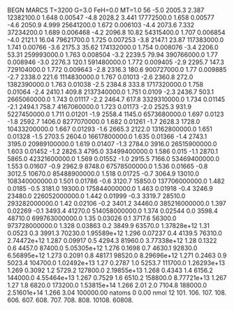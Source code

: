 BEGN
MARCS T=3200 G=3.0 FeH=0.0 MT=1.0
                  56
-5.0 2005.3 2.387 12382100.0 1.648 0.00547 
-4.8 2028.2 3.441 17772500.0 1.658 0.00577 
-4.6 2050.9 4.999 25641200.0 1.672 0.006103 
-4.4 2073.6 7.332 37234200.0 1.689 0.006468 
-4.2 2096.8 10.82 54315400.0 1.707 0.006854 
-4.0 2121.1 16.04 79621700.0 1.725 0.007253 
-3.8 2147.1 23.87 117383000.0 1.741 0.00766 
-3.6 2175.3 35.62 174132000.0 1.754 0.008076 
-3.4 2206.0 53.31 259993000.0 1.763 0.008504 
-3.2 2239.5 79.94 390766000.0 1.77 0.008946 
-3.0 2276.3 120.1 591480000.0 1.772 0.009405 
-2.9 2295.7 147.3 729104000.0 1.772 0.009643 
-2.8 2316.3 180.6 900727000.0 1.77 0.009885 
-2.7 2338.0 221.6 1114830000.0 1.767 0.01013 
-2.6 2360.8 272.0 1382390000.0 1.763 0.01038 
-2.5 2384.8 333.8 1717320000.0 1.758 0.01064 
-2.4 2410.1 409.8 2137340000.0 1.751 0.0109 
-2.3 2436.7 503.1 2665060000.0 1.743 0.01117 
-2.2 2464.7 617.8 3329310000.0 1.734 0.01145 
-2.1 2494.1 758.7 4167060000.0 1.723 0.01173 
-2.0 2525.3 931.9 5227450000.0 1.711 0.01201 
-1.9 2558.4 1145.0 6573680000.0 1.697 0.0123 
-1.8 2592.7 1406.0 8277070000.0 1.682 0.01261 
-1.7 2628.3 1728.0 10433200000.0 1.667 0.01293 
-1.6 2665.3 2122.0 13162800000.0 1.651 0.01328 
-1.5 2703.5 2604.0 16617800000.0 1.635 0.01366 
-1.4 2743.1 3195.0 20989100000.0 1.619 0.01407 
-1.3 2784.0 3916.0 26515900000.0 1.603 0.01452 
-1.2 2826.3 4795.0 33499400000.0 1.586 0.015 
-1.1 2870.1 5865.0 42321600000.0 1.569 0.01552 
-1.0 2915.5 7166.0 53469400000.0 1.553 0.01607 
-0.9 2962.9 8748.0 67578500000.0 1.536 0.01665 
-0.8 3012.5 10670.0 85488900000.0 1.518 0.01725 
-0.7 3064.9 13010.0 108340000000.0 1.501 0.01786 
-0.6 3120.7 15850.0 137706000000.0 1.482 0.0185 
-0.5 3181.0 19300.0 175844000000.0 1.463 0.01918 
-0.4 3246.9 23480.0 226052000000.0 1.442 0.01999 
-0.3 3319.7 28510.0 293282000000.0 1.42 0.02106 
-0.2 3401.2 34460.0 385216000000.0 1.397 0.02269 
-0.1 3493.4 41270.0 514058000000.0 1.374 0.02544 
0.0 3598.4 48710.0 699763000000.0 1.35 0.03026 
0.1 3717.6 56300.0 973728000000.0 1.328 0.03863 
0.2 3849.9 63570.0 1.37828e+12 1.31 0.0523 
0.3 3991.3 70230.0 1.95589e+12 1.296 0.07237 
0.4 4139.5 76310.0 2.74472e+12 1.287 0.09917 
0.5 4294.3 81960.0 3.77338e+12 1.28 0.1322 
0.6 4457.0 87400.0 5.05305e+12 1.276 0.1698 
0.7 4630.1 92830.0 6.56895e+12 1.273 0.2091 
0.8 4817.1 98520.0 8.29696e+12 1.271 0.2463 
0.9 5023.4 104700.0 1.02492e+13 1.27 0.2787 
1.0 5253.7 111700.0 1.26293e+13 1.269 0.3092 
1.2 5729.2 127800.0 2.19855e+13 1.268 0.4343 
1.4 6156.2 144000.0 4.55464e+13 1.267 0.7529 
1.6 6510.2 158800.0 8.77721e+13 1.267 1.27 
1.8 6820.0 173200.0 1.53815e+14 1.266 2.01 
2.0 7104.8 188000.0 2.51601e+14 1.266 3.04 
100000.00
natoms              0      0.00
nmol          12
          101.         106.       107.      108.         606.        607.        608.
          707.         708.       808.    10108.       60808.
